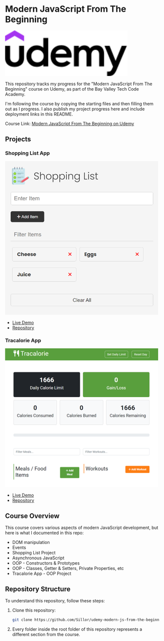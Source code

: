 # Modern JavaScript From The Beginning
<img src="./media/logo-udemy.svg" width="400">

This repository tracks my progress for the "Modern JavaScript From The Beginning" course on Udemy, as part of the Bay Valley Tech Code Academy.

I'm following the course by copying the starting files and then filling them out as I progress. I also publish my project progress here and include deployment links in this README.

Course Link: [Modern JavaScript From The Beginning on Udemy](https://www.udemy.com/course/modern-javascript-from-the-beginning/)
## Projects

### Shopping List App

<img src='./media/shopping-list.png' width='500'>

- [Live Demo](https://main--sillor-shopping-list.netlify.app/)
- [Repository](https://github.com/Sillor/udemy-modern-js-from-the-beginning/tree/main/08-shopping-list-project/shopping-list)

### Tracalorie App

<img src='./media/tracalorie.png' width='500'>

- [Live Demo](https://marvelous-paletas-c8dffa.netlify.app/)
- [Repository](https://github.com/Sillor/udemy-modern-js-from-the-beginning/tree/main/15-tracalorie-project)

## Course Overview

This course covers various aspects of modern JavaScript development, but here is what I documented in this repo:

- DOM manipulation
- Events
- Shopping List Project
- Asynchronous JavaScript
- OOP - Constructors & Prototypes
- OOP - Classes, Getter & Setters, Private Properties, etc
- Tracalorie App - OOP Project

## Repository Structure

To understand this repository, follow these steps:

1. Clone this repository:

   ```bash
   git clone https://github.com/Sillor/udemy-modern-js-from-the-beginning
   ```
2. Every folder inside the root folder of this repository represents a different section from the course.